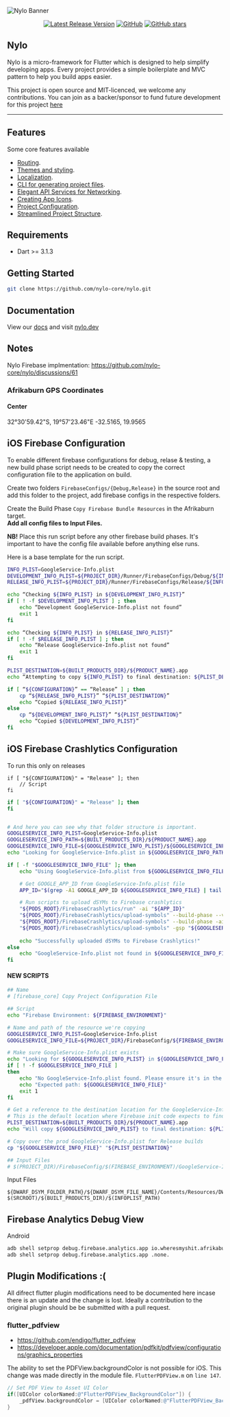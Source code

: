 ![Nylo Banner](https://nylo.dev/images/nylo_logo_header.png)

<p align="center">
  <a href="https://github.com/nylo-core/nylo/releases"><img src="https://img.shields.io/github/v/release/nylo-core/nylo?style=plastic" alt="Latest Release Version"></a>
  <a href="https://github.com/nylo-core/nylo/blob/master/LICENSE"><img alt="GitHub" src="https://img.shields.io/github/license/nylo-core/nylo?style=plastic"></a>
  <a href="#"><img alt="GitHub stars" src="https://img.shields.io/github/stars/nylo-core/nylo?style=plastic"></a>
</p>

## Nylo

Nylo is a micro-framework for Flutter which is designed to help simplify developing apps. Every project provides a simple boilerplate and MVC pattern to help you build apps easier. 

This project is open source and MIT-licenced, we welcome any contributions. You can join as a backer/sponsor to fund future development for this project [here](https://nylo.dev)

---

## Features
Some core features available
* [Routing](https://nylo.dev/docs/5.20.0/router).
* [Themes and styling](https://nylo.dev/docs/5.20.0/themes-and-styling).
* [Localization](https://nylo.dev/docs/5.20.0/localization).
* [CLI for generating project files](https://nylo.dev/docs/5.20.0/metro).
* [Elegant API Services for Networking](https://nylo.dev/docs/5.20.0/networking).
* [Creating App Icons](https://nylo.dev/docs/5.20.0/app-icons).
* [Project Configuration](https://nylo.dev/docs/5.20.0/configuration).
* [Streamlined Project Structure](https://nylo.dev/docs/5.20.0/directory-structure).

## Requirements
* Dart >= 3.1.3

## Getting Started

``` bash
git clone https://github.com/nylo-core/nylo.git
```

## Documentation
View our [docs](https://nylo.dev/docs) and visit [nylo.dev](https://nylo.dev)

## Notes

Nylo Firebase implmentation: https://github.com/nylo-core/nylo/discussions/61

###  Afrikaburn GPS Coordinates

#### Center
32°30'59.42"S, 19°57'23.46"E
-32.5165, 19.9565

## iOS Firebase Configuration

To enable different firebase configurations for debug, relase & testing, a new build phase script needs to be created to copy the correct configuration file to the application on build.

Create two folders `FirebaseConfigs/{Debug,Release}` in the source root and add this folder to the project, add firebase configs in the respective folders.

Create the Build Phase `Copy Firebase Bundle Resources` in the Afrikaburn target.<br />
**Add all config files to Input Files.**

**NB!** Place this run script before any other firebase build phases.  It's important to have the config file available before anything else runs.

Here is a base template for the run script.

```bash
INFO_PLIST=GoogleService-Info.plist
DEVELOPMENT_INFO_PLIST=${PROJECT_DIR}/Runner/FirebaseConfigs/Debug/${INFO_PLIST}
RELEASE_INFO_PLIST=${PROJECT_DIR}/Runner/FirebaseConfigs/Release/${INFO_PLIST}

echo “Checking ${INFO_PLIST} in ${DEVELOPMENT_INFO_PLIST}”
if [ ! -f $DEVELOPMENT_INFO_PLIST ] ; then
    echo “Development GoogleService-Info.plist not found”
    exit 1
fi

echo “Checking ${INFO_PLIST} in ${RELEASE_INFO_PLIST}”
if [ ! -f $RELEASE_INFO_PLIST ] ; then
    echo “Release GoogleService-Info.plist not found”
    exit 1
fi

PLIST_DESTINATION=${BUILT_PRODUCTS_DIR}/${PRODUCT_NAME}.app
echo “Attempting to copy ${INFO_PLIST} to final destination: ${PLIST_DESTINATION}”

if [ “${CONFIGURATION}” == “Release” ] ; then
    cp “${RELEASE_INFO_PLIST}” “${PLIST_DESTINATION}”
    echo “Copied ${RELEASE_INFO_PLIST}”
else
    cp “${DEVELOPMENT_INFO_PLIST}” “${PLIST_DESTINATION}”
    echo “Copied ${DEVELOPMENT_INFO_PLIST}”
fi
```

## iOS Firebase Crashlytics Configuration

To run this only on releases

```bas
if [ "${CONFIGURATION}" = "Release" ]; then
    // Script
fi
```

```bash
if [ "${CONFIGURATION}" = "Release" ]; then
fi


# And here you can see why that folder structure is important.
GOOGLESERVICE_INFO_PLIST=GoogleService-Info.plist
GOOGLESERVICE_INFO_PATH=${BUILT_PRODUCTS_DIR}/${PRODUCT_NAME}.app
GOOGLESERVICE_INFO_FILE=${GOOGLESERVICE_INFO_PLIST}/${GOOGLESERVICE_INFO_PLIST}
echo "Looking for GoogleService-Info.plist in ${GOOGLESERVICE_INFO_PATH}"

if [ -f "$GOOGLESERVICE_INFO_FILE" ]; then
    echo "Using GoogleService-Info.plist from ${GOOGLESERVICE_INFO_FILE}"

    # Get GOOGLE_APP_ID from GoogleService-Info.plist file
    APP_ID="$(grep -A1 GOOGLE_APP_ID ${GOOGLESERVICE_INFO_FILE} | tail -n1 | sed -e 's/.*\<string\>\(.*\)\<\/string\>/\1/')"

    # Run scripts to upload dSYMs to Firebase crashlytics
    "${PODS_ROOT}/FirebaseCrashlytics/run" -ai "${APP_ID}"
    "${PODS_ROOT}/FirebaseCrashlytics/upload-symbols" --build-phase --validate -ai "${APP_ID}"
    "${PODS_ROOT}/FirebaseCrashlytics/upload-symbols" --build-phase -ai "${APP_ID}"
    "${PODS_ROOT}/FirebaseCrashlytics/upload-symbols" -gsp "${GOOGLESERVICE_INFO_FILE}" -p ios "${DWARF_DSYM_FOLDER_PATH}/${DWARF_DSYM_FILE_NAME}"  -ai "${APP_ID}"
    
    echo "Successfully uploaded dSYMs to Firebase Crashlytics!"
else
    echo "GoogleService-Info.plist not found in ${GOOGLESERVICE_INFO_FILE}"
fi
```

#### NEW SCRIPTS

```bash
## Name
# [firebase_core] Copy Project Configuration File

## Script
echo "Firebase Environment: ${FIREBASE_ENVIRONMENT}"

# Name and path of the resource we're copying
GOOGLESERVICE_INFO_PLIST=GoogleService-Info.plist
GOOGLESERVICE_INFO_FILE=${PROJECT_DIR}/FirebaseConfig/${FIREBASE_ENVIRONMENT}/${GOOGLESERVICE_INFO_PLIST}

# Make sure GoogleService-Info.plist exists
echo "Looking for ${GOOGLESERVICE_INFO_PLIST} in ${GOOGLESERVICE_INFO_FILE}"
if [ ! -f $GOOGLESERVICE_INFO_FILE ]
then
    echo "No GoogleService-Info.plist found. Please ensure it's in the proper directory."
    echo "Expected path: ${GOOGLESERVICE_INFO_FILE}"
    exit 1
fi

# Get a reference to the destination location for the GoogleService-Info.plist
# This is the default location where Firebase init code expects to find GoogleServices-Info.plist file
PLIST_DESTINATION=${BUILT_PRODUCTS_DIR}/${PRODUCT_NAME}.app
echo "Will copy ${GOOGLESERVICE_INFO_PLIST} to final destination: ${PLIST_DESTINATION}"

# Copy over the prod GoogleService-Info.plist for Release builds
cp "${GOOGLESERVICE_INFO_FILE}" "${PLIST_DESTINATION}"

## Input Files
# $(PROJECT_DIR)/FirebaseConfig/$(FIREBASE_ENVIRONMENT)/GoogleService-Info.plist`
```

Input Files

```
${DWARF_DSYM_FOLDER_PATH}/${DWARF_DSYM_FILE_NAME}/Contents/Resources/DWARF/${TARGET_NAME}
$(SRCROOT)/$(BUILT_PRODUCTS_DIR)/$(INFOPLIST_PATH)
```

## Firebase Analytics Debug View

Android

```bash
adb shell setprop debug.firebase.analytics.app io.wheresmyshit.afrikaburn.debug
adb shell setprop debug.firebase.analytics.app .none.
```

## Plugin Modifications :(

All difrect flutter plugin modifications need to be documented here incase there is an update
and the change is lost. Ideally a contribution to the original plugin should be be submitted with a pull request.

### flutter_pdfview

- https://github.com/endigo/flutter_pdfview
- https://developer.apple.com/documentation/pdfkit/pdfview/configurations/graphics_properties

The ability to set the PDFView.backgroundColor is not possible for iOS.  This change was made directly in the module file.
`FlutterPDFView.m` on `line 147`.

```objective-c
// Set PDF View to Asset UI Color
if([UIColor colorNamed:@"FlutterPDFView_BackgroundColor"]) {
    _pdfView.backgroundColor = [UIColor colorNamed:@"FlutterPDFView_BackgroundColor"];
}
```